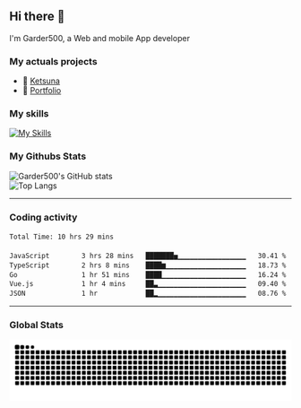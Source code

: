## Hi there 👋

I'm Garder500, a Web and mobile App developer

### My actuals projects 
- 🔭 [Ketsuna](https://ketsuna.com)
- 🌱 [Portfolio](https://jeremysoler.com)

### My skills

[![My Skills](https://skillicons.dev/icons?i=js,ts,html,bots,css,dotnet,rust,go,firebase,php,nodejs,nextjs,mysql,postgres,prisma,mongodb,vue,react,nuxtjs&perline=5)](https://skillicons.dev)

### My Githubs Stats

<!--- ![Garder 500 stats](https://github-readme-stats.vercel.app/api?username=garder500&show_icons=true&theme=Gradient) -->
![Garder500's GitHub stats](https://github-readme-stats.vercel.app/api?username=garder500&show_icons=true&theme=material-palenight&include_all_commits=true&custom_title=My%20Github%20Stats)
<br/>
![Top Langs](https://github-readme-stats.vercel.app/api/top-langs/?username=garder500&theme=material-palenight&layout=compact)

---
### Coding activity

<!--START_SECTION:waka-->

```txt
Total Time: 10 hrs 29 mins

JavaScript        3 hrs 28 mins   ███████▅▁▁▁▁▁▁▁▁▁▁▁▁▁▁▁▁▁   30.41 %
TypeScript        2 hrs 8 mins    ████▆▁▁▁▁▁▁▁▁▁▁▁▁▁▁▁▁▁▁▁▁   18.73 %
Go                1 hr 51 mins    ████▁▁▁▁▁▁▁▁▁▁▁▁▁▁▁▁▁▁▁▁▁   16.24 %
Vue.js            1 hr 4 mins     ██▃▁▁▁▁▁▁▁▁▁▁▁▁▁▁▁▁▁▁▁▁▁▁   09.40 %
JSON              1 hr            ██▂▁▁▁▁▁▁▁▁▁▁▁▁▁▁▁▁▁▁▁▁▁▁   08.76 %
```

<!--END_SECTION:waka-->

---

### Global Stats 

![Snake.svg](https://github.com/garder500/garder500/blob/output/github-contribution-grid-snake.svg)
